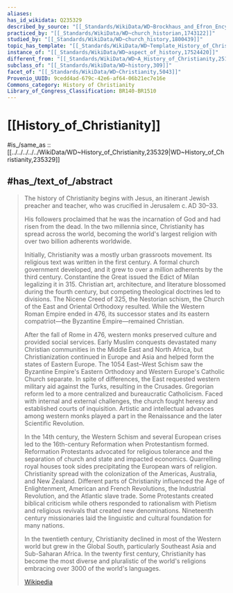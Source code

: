 ```yaml
---
aliases:
has_id_wikidata: Q235329
described_by_source: "[[_Standards/WikiData/WD~Brockhaus_and_Efron_Encyclopedic_Dictionary,602358]]"
practiced_by: "[[_Standards/WikiData/WD~church_historian,1743122]]"
studied_by: "[[_Standards/WikiData/WD~church_history,1800439]]"
topic_has_template: "[[_Standards/WikiData/WD~Template_History_of_Christianity,8090086]]"
instance_of: "[[_Standards/WikiData/WD~aspect_of_history,17524420]]"
different_from: "[[_Standards/WikiData/WD~A_History_of_Christianity,25193795]]"
subclass_of: "[[_Standards/WikiData/WD~history,309]]"
facet_of: "[[_Standards/WikiData/WD~Christianity,5043]]"
Provenio_UUID: 9cedd4ad-679c-42e6-af64-06b21ec7e16e
Commons_category: History of Christianity
Library_of_Congress_Classification: BR140-BR1510
---
```


# [[History_of_Christianity]] 

#is_/same_as :: [[../../../../../WikiData/WD~History_of_Christianity,235329|WD~History_of_Christianity,235329]] 

## #has_/text_of_/abstract 

> The history of Christianity begins with Jesus, an itinerant Jewish preacher and teacher, 
> who was crucified in Jerusalem c. AD 30–33. 
> 
> His followers proclaimed that he was the incarnation of God and had risen from the dead. 
> In the two millennia since, Christianity has spread across the world, 
> becoming the world's largest religion with over two billion adherents worldwide.
>
> Initially, Christianity was a mostly urban grassroots movement. Its religious text was written in the first century. A formal church government developed, and it grew to over a million adherents by the third century. Constantine the Great issued the Edict of Milan legalizing it in 315. Christian art, architecture, and literature blossomed during the fourth century, but competing theological doctrines led to divisions. The Nicene Creed of 325, the Nestorian schism, the Church of the East and Oriental Orthodoxy resulted. While the Western Roman Empire ended in 476, its successor states and its eastern compatriot—the Byzantine Empire—remained Christian.
>
> After the fall of Rome in 476, western monks preserved culture and provided social services. Early Muslim conquests devastated many Christian communities in the Middle East and North Africa, but Christianization continued in Europe and Asia and helped form the states of Eastern Europe. The 1054 East–West Schism saw the Byzantine Empire's Eastern Orthodoxy and Western Europe's Catholic Church separate. In spite of differences, the East requested western military aid against the Turks, resulting in the Crusades. Gregorian reform led to a more centralized and bureaucratic Catholicism. Faced with internal and external challenges, the church fought heresy and established courts of inquisition. Artistic and intellectual advances among western monks played a part in the Renaissance and the later Scientific Revolution.
>
> In the 14th century, the Western Schism and several European crises led to the 16th-century Reformation when Protestantism formed. Reformation Protestants advocated for religious tolerance and the separation of church and state and impacted economics. Quarrelling royal houses took sides precipitating the European wars of religion. Christianity spread with the colonization of the Americas, Australia, and New Zealand. Different parts of Christianity influenced the Age of Enlightenment, American and French Revolutions, the Industrial Revolution, and the Atlantic slave trade. Some Protestants created biblical criticism while others responded to rationalism with Pietism and religious revivals that created new denominations. Nineteenth century missionaries laid the linguistic and cultural foundation for many nations. 
>
> In the twentieth century, Christianity declined in most of the Western world but grew in the Global South, particularly Southeast Asia and Sub-Saharan Africa. In the twenty first century, Christianity has become the most diverse and pluralistic of the world's religions embracing over 3000 of the world's languages.
>
> [Wikipedia](https://en.wikipedia.org/wiki/History%20of%20Christianity) 

